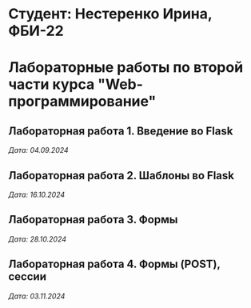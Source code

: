 # Студент: Нестеренко Ирина, ФБИ-22

# Лабораторные работы по второй части курса "Web-программирование"

## Лабораторная работа 1. Введение во Flask

*Дата: 04.09.2024*

## Лабораторная работа 2. Шаблоны во Flask

*Дата: 16.10.2024*

## Лабораторная работа 3. Формы

*Дата: 28.10.2024*

## Лабораторная работа 4. Формы (POST), сессии

*Дата: 03.11.2024*
